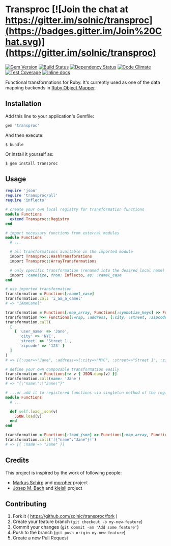 [gem]: https://rubygems.org/gems/transproc
[travis]: https://travis-ci.org/solnic/transproc
[gemnasium]: https://gemnasium.com/solnic/transproc
[codeclimate]: https://codeclimate.com/github/solnic/transproc
[coveralls]: https://coveralls.io/r/solnic/transproc
[inchpages]: http://inch-ci.org/github/solnic/transproc

# Transproc [![Join the chat at https://gitter.im/solnic/transproc](https://badges.gitter.im/Join%20Chat.svg)](https://gitter.im/solnic/transproc)

[![Gem Version](https://badge.fury.io/rb/transproc.svg)][gem]
[![Build Status](https://travis-ci.org/solnic/transproc.svg?branch=master)][travis]
[![Dependency Status](https://gemnasium.com/solnic/transproc.svg)][gemnasium]
[![Code Climate](https://codeclimate.com/github/solnic/transproc/badges/gpa.svg)][codeclimate]
[![Test Coverage](https://codeclimate.com/github/solnic/transproc/badges/coverage.svg)][codeclimate]
[![Inline docs](http://inch-ci.org/github/solnic/transproc.svg?branch=master)][inchpages]

Functional transformations for Ruby. It's currently used as one of the data
mapping backends in [Ruby Object Mapper](http://rom-rb.org).

## Installation

Add this line to your application's Gemfile:

```ruby
gem 'transproc'
```

And then execute:

    $ bundle

Or install it yourself as:

    $ gem install transproc

## Usage

``` ruby
require 'json'
require 'transproc/all'
require 'inflecto'

# create your own local registry for transformation functions
module Functions
  extend Transproc::Registry
end

# import necessary functions from external modules
module Functions
  # ...

  # all transformations available in the imported module
  import Transproc::HashTransforations
  import Transproc::ArrayTransformations

  # only specific transformation (renamed into the desired local name)
  import :camelize, from: Inflecto, as: :camel_case
end

# use imported transformation
transformation = Functions[:camel_case]
transformation.call 'i_am_a_camel'
# => "IAmACamel"

transformation = Functions[:map_array, Functions[:symbolize_keys] >> Functions[:rename_keys, user_name: :user]]
transformation >>= Functions[:wrap, :address, [:city, :street, :zipcode]]
transformation.call(
  [
    { 'user_name' => 'Jane',
      'city' => 'NYC',
      'street' => 'Street 1',
      'zipcode' => '123' }
  ]
)
# => [{:user=>"Jane", :address=>{:city=>"NYC", :street=>"Street 1", :zipcode=>"123"}}]

# define your own composable transformation easily
transformation = Functions[-> v { JSON.dump(v) }]
transformation.call(name: 'Jane')
# => "{\"name\":\"Jane\"}"

# ...or add it to registered functions via singleton method of the registry
module Functions
  # ...

  def self.load_json(v)
    JSON.load(v)
  end
end

transformation = Functions[:load_json] >> Functions[:map_array, Functions[:symbolize_keys]]
transformation.call('[{"name":"Jane"}]')
# => [{ :name => "Jane" }]
```

## Credits

This project is inspired by the work of following people:

* [Markus Schirp](https://github.com/mbj) and [morpher](https://github.com/mbj/morpher) project
* [Josep M. Bach](https://github.com/txus) and [kleisli](https://github.com/txus/kleisli) project

## Contributing

1. Fork it ( https://github.com/solnic/transproc/fork )
2. Create your feature branch (`git checkout -b my-new-feature`)
3. Commit your changes (`git commit -am 'Add some feature'`)
4. Push to the branch (`git push origin my-new-feature`)
5. Create a new Pull Request
